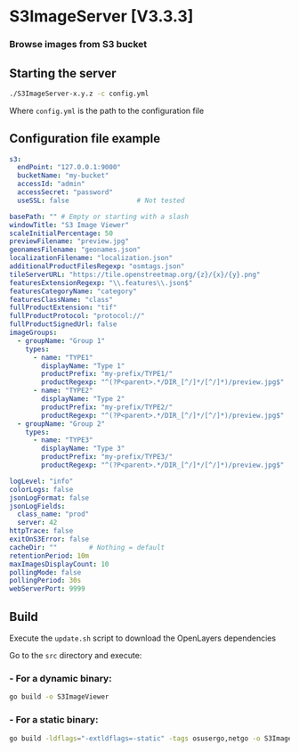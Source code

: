 # S3ImageServer [V3.3.3]

### Browse images from S3 bucket

## Starting the server

```bash
./S3ImageServer-x.y.z -c config.yml
```

Where `config.yml` is the path to the configuration file

## Configuration file example

```yaml
s3:
  endPoint: "127.0.0.1:9000"
  bucketName: "my-bucket"
  accessId: "admin"
  accessSecret: "password"
  useSSL: false                 # Not tested

basePath: "" # Empty or starting with a slash
windowTitle: "S3 Image Viewer"
scaleInitialPercentage: 50
previewFilename: "preview.jpg"
geonamesFilename: "geonames.json"
localizationFilename: "localization.json"
additionalProductFilesRegexp: "osmtags.json"
tileServerURL: "https://tile.openstreetmap.org/{z}/{x}/{y}.png"
featuresExtensionRegexp: "\\.features\\.json$"
featuresCategoryName: "category"
featuresClassName: "class"
fullProductExtension: "tif"
fullProductProtocol: "protocol://"
fullProductSignedUrl: false
imageGroups:
  - groupName: "Group 1"
    types:
      - name: "TYPE1"
        displayName: "Type 1"
        productPrefix: "my-prefix/TYPE1/"
        productRegexp: "^(?P<parent>.*/DIR_[^/]*/[^/]*)/preview.jpg$"
      - name: "TYPE2"
        displayName: "Type 2"
        productPrefix: "my-prefix/TYPE2/"
        productRegexp: "^(?P<parent>.*/DIR_[^/]*/[^/]*)/preview.jpg$"
  - groupName: "Group 2"
    types:
      - name: "TYPE3"
        displayName: "Type 3"
        productPrefix: "my-prefix/TYPE3/"
        productRegexp: "^(?P<parent>.*/DIR_[^/]*/[^/]*)/preview.jpg$"

logLevel: "info"
colorLogs: false
jsonLogFormat: false
jsonLogFields:
  class_name: "prod"
  server: 42
httpTrace: false
exitOnS3Error: false
cacheDir: ""        # Nothing = default
retentionPeriod: 10m
maxImagesDisplayCount: 10
pollingMode: false
pollingPeriod: 30s
webServerPort: 9999
```

## Build

Execute the `update.sh` script to download the OpenLayers dependencies

Go to the `src` directory and execute:

### - For a dynamic binary:

```bash
go build -o S3ImageViewer
```

### - For a static binary:

```bash
go build -ldflags="-extldflags=-static" -tags osusergo,netgo -o S3ImageViewer
```
